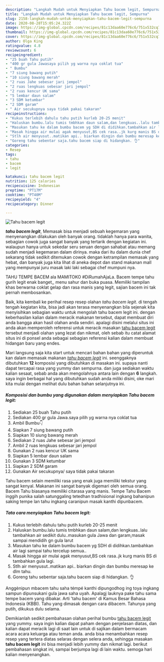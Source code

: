 ```yaml
---
description: "Langkah Mudah untuk Menyiapkan Tahu bacem legit, Sempurna"
title: "Langkah Mudah untuk Menyiapkan Tahu bacem legit, Sempurna"
slug: 2158-langkah-mudah-untuk-menyiapkan-tahu-bacem-legit-sempurna
date: 2020-08-28T15:05:24.322Z
image: https://img-global.cpcdn.com/recipes/81c13daa60e776c6/751x532cq70/tahu-bacem-legit-foto-resep-utama.jpg
thumbnail: https://img-global.cpcdn.com/recipes/81c13daa60e776c6/751x532cq70/tahu-bacem-legit-foto-resep-utama.jpg
cover: https://img-global.cpcdn.com/recipes/81c13daa60e776c6/751x532cq70/tahu-bacem-legit-foto-resep-utama.jpg
author: Olga King
ratingvalue: 4.8
reviewcount: 6
recipeingredient:
- "25 buah Tahu putih"
- "400 gr gula Jawasaya pilih yg warna nya coklat tua"
- " Bumbu"
- "7 siung bawang putih"
- "10 siung bawang merah"
- "2 ruas Jahe sebesar jari jempol"
- "2 ruas lengkuas sebesar jari jempol"
- "2 ruas kencur UK sama"
- "5 lembar daun salam"
- "3 SDM ketumbar"
- "2 SDM garam"
- " Air secukupnya saya tidak pakai takaran"
recipeinstructions:
- "Kukus terlebih dahulu tahu putih kurleb 20-25 menit"
- "Haluskan bumbu.lalu tumis tmbhkan daun salam,dan lengkuas..lalu tambahkan air sedikit dulu..masukan gula Jawa dan garam,masak sampai mendidih gn gula larut"
- "Masukan tahu ke dalam bumbu bacem yg SDH di didihkan.tambahkan air lagi sampai tahu tercelup semua.."
- "Masak hingga air mulai agak menyusut,BS cek rasa..jk kurg manis BS di tambahkan gula lagi."
- "Stlh air menyusut..matikan api.. biarkan dingin dan bumbu meresap ke dlm tahu."
- "Goreng tahu sebentar saja.tahu bacem siap di hidangkan. 👌"
categories:
- Resep
tags:
- tahu
- bacem
- legit

katakunci: tahu bacem legit 
nutrition: 125 calories
recipecuisine: Indonesian
preptime: "PT17M"
cooktime: "PT40M"
recipeyield: "4"
recipecategory: Dinner

---
```



![Tahu bacem legit](https://img-global.cpcdn.com/recipes/81c13daa60e776c6/751x532cq70/tahu-bacem-legit-foto-resep-utama.jpg)

<b><i>tahu bacem legit</i></b>, Memasak bisa menjadi sebuah kegemaran yang menyenangkan dilakukan oleh banyak orang. tidaklah hanya para wanita, sebagian cowok juga sangat banyak yang tertarik dengan kegiatan ini. walaupun hanya untuk sekedar seru seruan dengan sahabat atau memang sudah menjadi kegemaran dalam dirinya. maka dari itu dalam dunia chef sekarang tidak sedikit ditemukan cowok dengan ketrampilan memasak yang hebat, dan banyak juga kita lihat di aneka depot dan stand makanan mall yang mempunyai juru masak laki laki sebagai chef mumpuni nya.

TAHU TEMPE BACEM ala MAMITOKO #DiRumahAjaLa. Bacem tempe tahu gurih legit enak banget,, menu sahur dan buka puasa. Memiliki tampilan khas berwarna coklat gelap dan rasa manis yang legit, sajian bacem ini tak pernah membosankan.

Baik, kita kembali ke perihal resep resep olahan <i>tahu bacem legit</i>. di tengah tengah kegiatan kita, bisa jadi akan terasa menyenangkan bila sejenak kita menyisihkan sebagian waktu untuk mengolah tahu bacem legit ini. dengan keberhasilan kalian dalam meracik makanan tersebut, dapat membuat diri anda bangga akan hasil olahan anda sendiri. apalagi disini melalui situs ini anda akan memperoleh referensi untuk meracik masakan <u>tahu bacem legit</u> tersebut menjadi olahan yang lezat dan nikmat, oleh sebab itu catat alamat situs ini di ponsel anda sebagai sebagian referensi kalian dalam membuat hidangan baru yang endes.


Mari langsung saja kita start untuk mencari bahan bahan yang diperuntuk kan dalam memasak makanan <u><i>tahu bacem legit</i></u> ini. seenggaknya dibutuhkan <b>12</b> komposisi yang dibutuhkan di masakan ini. supaya nanti dapat tercapai rasa yang yummy dan sempurna. dan juga sediakan waktu kalian sesaat, sebab anda akan mengolahnya antara lain dengan <b>6</b> langkah. saya ingin berbagai hal yang dibutuhkan sudah anda miliki disini, oke mari kita mulai dengan melihat dulu bahan bahan selanjutnya ini.

<!--inarticleads1-->

##### Komposisi dan bumbu yang digunakan dalam menyiapkan Tahu bacem legit:

1. Sediakan 25 buah Tahu putih
1. Sediakan 400 gr gula Jawa.saya pilih yg warna nya coklat tua
1. Ambil  Bumbu👇
1. Siapkan 7 siung bawang putih
1. Siapkan 10 siung bawang merah
1. Sediakan 2 ruas Jahe sebesar jari jempol
1. Ambil 2 ruas lengkuas sebesar jari jempol
1. Gunakan 2 ruas kencur UK sama
1. Siapkan 5 lembar daun salam
1. Gunakan 3 SDM ketumbar
1. Siapkan 2 SDM garam
1. Gunakan  Air secukupnya/ saya tidak pakai takaran


Tahu bacem selain memiliki rasa yang enak juga memiliki tekstur yang sangat kenyal. Makanan ini sangat banyak digemari oleh semua orang. Bacem Tahu biasanya memiliki citarasa yang manis. Tempe Tahu Bacem inggih punika salah satunggaling tetedhan tradhisional ingkang bahanipun saking tempe lan tahu ingkang caranipun masak kanthi dipunbacem. 

<!--inarticleads2-->

##### Tata cara menyiapkan Tahu bacem legit:

1. Kukus terlebih dahulu tahu putih kurleb 20-25 menit
1. Haluskan bumbu.lalu tumis tmbhkan daun salam,dan lengkuas..lalu tambahkan air sedikit dulu..masukan gula Jawa dan garam,masak sampai mendidih gn gula larut
1. Masukan tahu ke dalam bumbu bacem yg SDH di didihkan.tambahkan air lagi sampai tahu tercelup semua..
1. Masak hingga air mulai agak menyusut,BS cek rasa..jk kurg manis BS di tambahkan gula lagi.
1. Stlh air menyusut..matikan api.. biarkan dingin dan bumbu meresap ke dlm tahu.
1. Goreng tahu sebentar saja.tahu bacem siap di hidangkan. 👌


Anggènipun mbacem tahu saha témpé kanthi dipungodhog ing toya ingkang sampun dipunsukani gula jawa saha uyah. Apalagj lauknya pake tahu sama tempe bacem yang dibakar. Arti &#39;tahu bacem&#39; di Kamus Besar Bahasa Indonesia (KBBI). Tahu yang dimasak dengan cara dibacem. Tahunya yang putih, dikukus dulu selama. 

Demikianlah sedikit pembahasan olahan perihal bumbu <u>tahu bacem legit</u> yang yummy. saya ingin kalian dapat paham dengan penjelasan diatas, dan kalian dapat meracik lagi di saat lain untuk di sajikan dalam bermacam acara acara keluarga atau teman anda. anda bisa menambahkan resep resep yang tertera diatas selaras dengan selera anda, sehingga masakan <b>tahu bacem legit</b> ini bisa menjadi lebih yummy dan nikmat lagi. berikut pembahasan singkat ini, sampai berjumpa lagi di lain waktu. semoga hari kalian menyenangkan.

